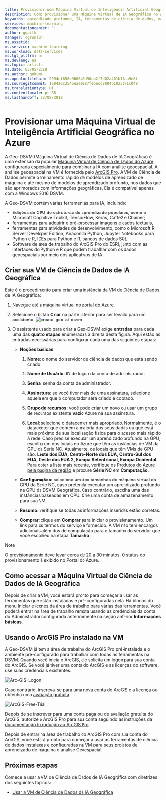 ```yaml
---
title: Provisionar uma Máquina Virtual de Inteligência Artificial Geográfica no Azure – Azure | Microsoft Docs
description: Como provisionar uma Máquina Virtual de IA Geográfica no Azure.
keywords: aprendizado profundo, IA, ferramentas de ciência de dados, máquina virtual de ciência de dados, análise Geoespacial
services: machine-learning
documentationcenter: ''
author: gopitk
manager: cgronlun
ms.assetid: ''
ms.service: machine-learning
ms.workload: data-services
ms.tgt_pltfrm: na
ms.devlang: na
ms.topic: article
ms.date: 03/05/2018
ms.author: gokuma
ms.openlocfilehash: 2994ef858e960640d98ab2f7d02a401b11aa9e8f
ms.sourcegitcommit: 168426c3545eae6287febecc8804b1035171c048
ms.translationtype: HT
ms.contentlocale: pt-BR
ms.lasthandoff: 03/08/2018
---
```

# <a name="provision-a-geo-artificial-intelligence-virtual-machine-on-azure"></a>Provisionar uma Máquina Virtual de Inteligência Artificial Geográfica no Azure 

A Geo-DSVM (Máquina Virtual de Ciência de Dados de IA Geográfica) é uma extensão da popular [Máquina Virtual de Ciência de Dados do Azure](http://aka.ms/dsvm) configurada especialmente para combinar a IA com análise geoespacial. A análise geoespacial na VM é fornecida pelo [ArcGIS Pro](https://www.arcgis.com/features/index.html). A VM de Ciência de Dados permite o treinamento rápido de modelos de aprendizado de máquina e até mesmo de modelos de aprendizado profundo, nos dados que são aprimorados com informações geográficas. Ela é compatível apenas com a Windows 2016 DSVM. 

A Geo-DSVM contém várias ferramentas para IA, incluindo:

- Edições de GPU de estruturas de aprendizado populares, como o Microsoft Cognitive Toolkit, TensorFlow, Keras, Caffe2 e Chainer; 
- ferramentas para adquirir e pré-processar imagens e dados textuais, 
- ferramentas para atividades de desenvolvimento, como o Microsoft R Server Developer Edition, Anaconda Python, Jupyter Notebooks para Python e R, IDEs para Python e R, bancos de dados SQL
- Software de área de trabalho do ArcGIS Pro do ESRI, junto com as interfaces do Python e R que podem trabalhar com os dados geoespaciais por meio dos aplicativos de IA. 


## <a name="create-your-geo-ai-data-science-vm"></a>Criar sua VM de Ciência de Dados de IA Geográfica

Este é o procedimento para criar uma instância da VM de Ciência de Dados de IA Geográfica: 


1. Navegue até a máquina virtual no [portal do Azure](https://ms.portal.azure.com/#create/microsoft-ads.geodsvmwindows).
2. Selecione o botão **Criar** na parte inferior para ser levado para um assistente.
![create-geo-ai-dsvm](./media/provision-geo-ai-dsvm/Create-Geo-AI.png)
3. O assistente usado para criar a Geo-DSVM exige **entradas** para cada uma das **quatro etapas** enumeradas à direita desta figura. Aqui estão as entradas necessárias para configurar cada uma das seguintes etapas:



   - **Noções básicas**

      1. **Nome**: o nome do servidor de ciência de dados que está sendo criado.

      2. **Nome de Usuário**: ID de logon da conta de administrador.

      3. **Senha**: senha da conta de administrador.

      4. **Assinatura**: se você tiver mais de uma assinatura, selecione aquela em que o computador será criado e cobrado.

      5. **Grupo de recursos**: você pode criar um novo ou usar um grupo de recursos existente **vazio** Azure na sua assinatura.

      6. **Local**: selecione o datacenter mais apropriado. Normalmente, é o datacenter que contém a maioria dos seus dados ou que está mais próximo de sua localização física para o acesso mais rápido à rede. Caso precise executar um aprendizado profundo na GPU, escolha um dos locais no Azure que têm as instâncias de VM da GPU da Série NC. Atualmente, os locais que têm VMs de GPU são: **Leste dos EUA, Centro-Norte dos EUA, Centro-Sul dos EUA, Oeste dos EUA 2, Europa Setentrional, Europa Ocidental**. Para obter a lista mais recente, verifique os [Produtos do Azure pela página da região](https://azure.microsoft.com/regions/services/) e procure **Série NC** em **Computação**. 


   - **Configurações**: selecione um dos tamanhos de máquina virtual da GPU da Série NC, caso pretenda executar um aprendizado profundo na GPU da DSVM Geográfica. Caso contrário, escolha uma das instâncias baseadas em CPU.  Crie uma conta de armazenamento para sua VM. 
   
   - **Resumo**: verifique se todas as informações inseridas estão corretas.

   - **Comprar**: clique em **Comprar** para iniciar o provisionamento. Um link para os termos do serviço é fornecido. A VM não tem encargos adicionais além dos de computação para o tamanho do servidor que você escolheu na etapa **Tamanho** . 

>[!NOTE]
> O provisionamento deve levar cerca de 20 a 30 minutos. O status do provisionamento é exibido no Portal do Azure.


## <a name="how-to-access-the-geo-ai-data-science-virtual-machine"></a>Como acessar a Máquina Virtual de Ciência de Dados de IA Geográfica

Depois de criar a VM, você estará pronto para começar a usar as ferramentas que estão instaladas e pré-configuradas nela. Há blocos do menu Iniciar e ícones da área de trabalho para várias das ferramentas. Você poderá entrar na área de trabalho remota usando as credenciais da conta do Administrador configurada anteriormente na seção anterior **Informações básicas**. 


## <a name="using-arcgis-pro-installed-in-the-vm"></a>Usando o ArcGIS Pro instalado na VM

A Geo-DSVM já tem a área de trabalho do ArcGIS Pro pré-instalada e o ambiente pré-configurado para trabalhar com todas as ferramentas na DSVM. Quando você inicia o ArcGIS, ele solicita um logon para sua conta do ArcGIS. Se você já tiver uma conta do ArcGIS e as licenças do software, use suas credenciais existentes.  

![Arc-GIS-Logon](./media/provision-geo-ai-dsvm/ArcGISLogon.png)

Caso contrário, inscreva-se para uma nova conta do ArcGIS e a licença ou obtenha uma [avaliação gratuita](https://www.arcgis.com/features/free-trial.html). 

![ArcGIS-Free-Trial](./media/provision-geo-ai-dsvm/ArcGIS-Free-Trial.png)

Depois de se inscrever para uma conta paga ou de avaliação gratuita do ArcGIS, autorize o ArcGIS Pro para sua conta seguindo as instruções da [documentação Introdução ao ArcGIS Pro](http://www.esri.com/library/brochures/getting-started-with-arcgis-pro.pdf). 

Depois de entrar na área de trabalho do ArcGIS Pro com sua conta do ArcGIS, você estará pronto para começar a usar as ferramentas de ciência de dados instaladas e configuradas na VM para seus projetos de aprendizado de máquina e análise Geoespacial.

## <a name="next-steps"></a>Próximas etapas

Comece a usar a VM de Ciência de Dados de IA Geográfica com diretrizes dos seguintes tópicos:

* [Usar a VM de Ciência de Dados de IA Geográfica](use-geo-ai-dsvm.md)